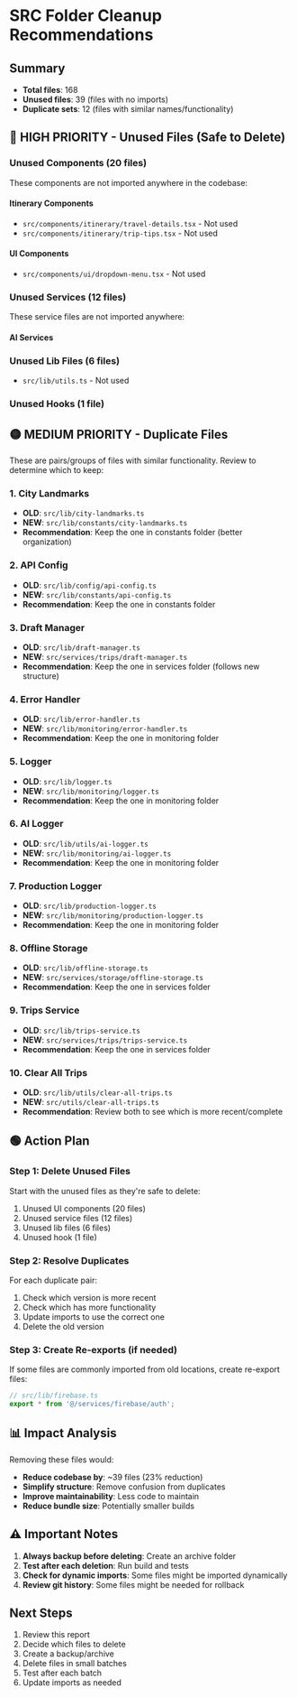 # SRC Folder Cleanup Recommendations

## Summary
- **Total files**: 168
- **Unused files**: 39 (files with no imports)
- **Duplicate sets**: 12 (files with similar names/functionality)

## 🔴 HIGH PRIORITY - Unused Files (Safe to Delete)

### Unused Components (20 files)
These components are not imported anywhere in the codebase:

<!-- #### Chat Components
- `src/components/chat/ai-thinking.tsx` - Not used
- `src/components/chat/chat-input.tsx` - Not used
- `src/components/chat/context-display.tsx` - Not used
- `src/components/chat/generation-progress.tsx` - Not used
- `src/components/chat/hooks/use-chat-storage.ts` - Not used
- `src/components/chat/premium-chat-input.tsx` - Not used
- `src/components/chat/premium-message-bubble.tsx` - Not used
- `src/components/chat/services/ai-service.ts` - Not used -->

#### Itinerary Components
- `src/components/itinerary/travel-details.tsx` - Not used
- `src/components/itinerary/trip-tips.tsx` - Not used

#### UI Components
<!-- - `src/components/ui/accordion.tsx` - Not used
- `src/components/ui/animated-button.tsx` - Not used
- `src/components/ui/aspect-ratio.tsx` - Not used
- `src/components/ui/button-group.tsx` - Not used
- `src/components/ui/confirmation-dialog.tsx` - Not used -->
- `src/components/ui/dropdown-menu.tsx` - Not used
<!-- - `src/components/ui/fancy-button.tsx` - Not used
- `src/components/ui/hover-card.tsx` - Not used
- `src/components/ui/radio-group.tsx` - Not used
- `src/components/ui/sheet.tsx` - Not used -->

### Unused Services (12 files)
These service files are not imported anywhere:

#### AI Services
<!-- - `src/services/ai/config.ts` - Not used
- `src/services/ai/services/conversation-state.ts` - Not used
- `src/services/ai/utils/ai-parser.ts` - Not used
- `src/services/ai/utils/enhanced-destination-parser.ts` - Not used
- `src/services/ai/utils/intelligent-trip-extractor.ts` - Not used -->

<!-- #### API Services (Already deleted from git status)
- `src/services/api/foursquare.ts` - Not used
- `src/services/api/google-places-optimized.ts` - Not used
- `src/services/api/google-places.ts` - Not used
- `src/services/api/radar-places.ts` - Not used
- `src/services/api/radar.ts` - Not used
- `src/services/api/pexels.ts` - Not used
- `src/services/api/weather.ts` - Not used -->

### Unused Lib Files (6 files)
<!-- - `src/lib/monitoring/performance-monitor.ts` - Not used
- `src/lib/request-deduplication.ts` - Not used
- `src/lib/utils/circuit.ts` - Not used
- `src/lib/utils/master-parser.ts` - Not used
- `src/lib/utils/retry.ts` - Not used -->
- `src/lib/utils.ts` - Not used

### Unused Hooks (1 file)
<!-- - `src/hooks/use-enhanced-chat.ts` - Not used -->

## 🟡 MEDIUM PRIORITY - Duplicate Files

These are pairs/groups of files with similar functionality. Review to determine which to keep:

### 1. City Landmarks
- **OLD**: `src/lib/city-landmarks.ts`
- **NEW**: `src/lib/constants/city-landmarks.ts`
- **Recommendation**: Keep the one in constants folder (better organization)

### 2. API Config
- **OLD**: `src/lib/config/api-config.ts`
- **NEW**: `src/lib/constants/api-config.ts`
- **Recommendation**: Keep the one in constants folder

### 3. Draft Manager
- **OLD**: `src/lib/draft-manager.ts`
- **NEW**: `src/services/trips/draft-manager.ts`
- **Recommendation**: Keep the one in services folder (follows new structure)

### 4. Error Handler
- **OLD**: `src/lib/error-handler.ts`
- **NEW**: `src/lib/monitoring/error-handler.ts`
- **Recommendation**: Keep the one in monitoring folder

### 5. Logger
- **OLD**: `src/lib/logger.ts`
- **NEW**: `src/lib/monitoring/logger.ts`
- **Recommendation**: Keep the one in monitoring folder

### 6. AI Logger
- **OLD**: `src/lib/utils/ai-logger.ts`
- **NEW**: `src/lib/monitoring/ai-logger.ts`
- **Recommendation**: Keep the one in monitoring folder

### 7. Production Logger
- **OLD**: `src/lib/production-logger.ts`
- **NEW**: `src/lib/monitoring/production-logger.ts`
- **Recommendation**: Keep the one in monitoring folder

### 8. Offline Storage
- **OLD**: `src/lib/offline-storage.ts`
- **NEW**: `src/services/storage/offline-storage.ts`
- **Recommendation**: Keep the one in services folder

### 9. Trips Service
- **OLD**: `src/lib/trips-service.ts`
- **NEW**: `src/services/trips/trips-service.ts`
- **Recommendation**: Keep the one in services folder

### 10. Clear All Trips
- **OLD**: `src/lib/utils/clear-all-trips.ts`
- **NEW**: `src/utils/clear-all-trips.ts`
- **Recommendation**: Review both to see which is more recent/complete

## 🟢 Action Plan

### Step 1: Delete Unused Files
Start with the unused files as they're safe to delete:
1. Unused UI components (20 files)
2. Unused service files (12 files)
3. Unused lib files (6 files)
4. Unused hook (1 file)

### Step 2: Resolve Duplicates
For each duplicate pair:
1. Check which version is more recent
2. Check which has more functionality
3. Update imports to use the correct one
4. Delete the old version

### Step 3: Create Re-exports (if needed)
If some files are commonly imported from old locations, create re-export files:
```typescript
// src/lib/firebase.ts
export * from '@/services/firebase/auth';
```

## 📊 Impact Analysis

Removing these files would:
- **Reduce codebase by**: ~39 files (23% reduction)
- **Simplify structure**: Remove confusion from duplicates
- **Improve maintainability**: Less code to maintain
- **Reduce bundle size**: Potentially smaller builds

## ⚠️ Important Notes

1. **Always backup before deleting**: Create an archive folder
2. **Test after each deletion**: Run build and tests
3. **Check for dynamic imports**: Some files might be imported dynamically
4. **Review git history**: Some files might be needed for rollback

## Next Steps

1. Review this report
2. Decide which files to delete
3. Create a backup/archive
4. Delete files in small batches
5. Test after each batch
6. Update imports as needed